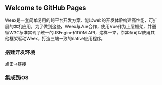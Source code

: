 ## Welcome to GitHub Pages

Weex是一套简单易用的跨平台开发方案，能以web的开发体验构建高性能，可扩展的本机应用，为了做到这些，Weex与Vue合作，使用Vue作为上层框架，并遵循W3C标准实现了统一的JSEngine和DOM API，这样一来，你甚至可以使用其他框架驱动Weex，打造三端一致的native应用程序。

### 搭建开发环境
点击->[链接](http://weex.apache.org/cn/guide/set-up-env.html)

### 集成到iOS

